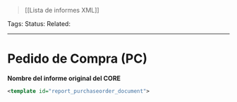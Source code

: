> [[Lista de informes XML]]

Tags: 
Status: 
Related: 

___

# Pedido de Compra (PC)

**Nombre del informe original del CORE**
```xml
<template id="report_purchaseorder_document">
```